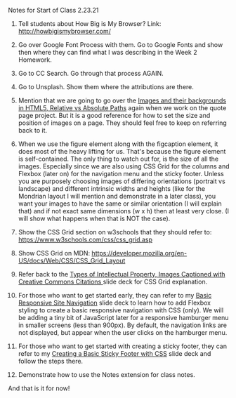 Notes for Start of Class 2.23.21

1. Tell students about How Big is My Browser? Link: http://howbigismybrowser.com/

2. Go over Google Font Process with them. Go to Google Fonts and show then where they can find what I was describing in the Week 2 Homework.

3. Go to CC Search. Go through that process AGAIN.

4. Go to Unsplash. Show them where the attributions are there.

5. Mention that we are going to go  over the  [Images and their backgrounds in HTML5, Relative vs Absolute Paths](https://github.com/interglobalmedia/image-backgrounds-rel-abs-paths) again when we work on the quote page project. But it is a good reference for how to set the size and position of images on a page. They should feel free to keep on referring back to it.

6. When we use the figure element along with the figcaption element, it does most of the heavy lifting for us. That's because the figure element is self-contained. The only thing to watch out for, is the size of all the images. Especially since we are also using CSS Grid for the columns and Flexbox (later on) for the navigation menu and the sticky footer. Unless you are purposely choosing images of differing orientations (portrait vs landscape) and different intrinsic widths and heights (like for the Mondrian layout I will mention and demonstrate in a later class), you want your images to have the same or similar orientation (I will explain that) and if not exact same dimensions (w x h) then at least very close. (I will show what happens when that is NOT the case).

7. Show the CSS Grid section on w3schools that they should refer to: https://www.w3schools.com/css/css_grid.asp

8. Show CSS Grid on MDN: https://developer.mozilla.org/en-US/docs/Web/CSS/CSS_Grid_Layout

9. Refer back to the [Types of Intellectual Property, Images Captioned with Creative Commons Citations ](https://github.com/interglobalmedia/types-of-intellectual-property/blob/master/types-of-intellectual-property.md) slide deck for CSS Grid explanation.

10. For those who want to get started early, they can refer to my [Basic Responsive Site Navigation](https://github.com/interglobalmedia/basic-responsive-navigation/blob/master/basic-responsive-navigation.md) slide deck to learn how to add Flexbox styling to create a basic responsive navigation with CSS (only). We will be adding a tiny bit of JavaScript later for a responsive hamburger menu in smaller screens (less than 900px). By default, the navigation links are not displayed, but appear when the user clicks on the hamburger menu.

11. For those who want to get started with creating a sticky footer, they can refer to my [Creating a Basic Sticky Footer with CSS](https://github.com/interglobalmedia/basic-sticky-footer/blob/master/basic-sticky-footer.md) slide deck and follow the steps there.

12. Demonstrate how to use the Notes extension for class notes.

And that is it for now!
